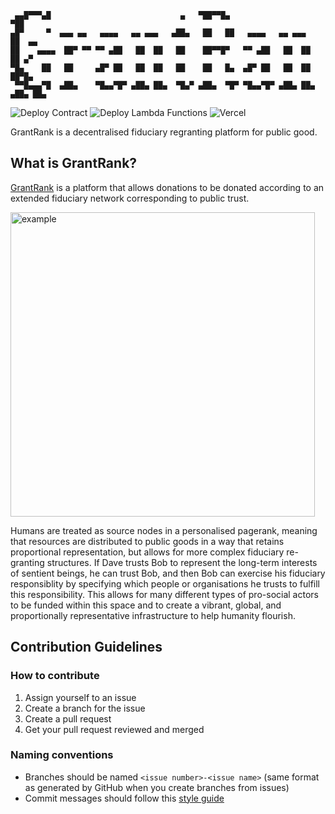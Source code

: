 ```
 ▄▄█▀▀▀▄█                             ▄   ▀██▀▀█▄                    ▀██      
▄█▀     ▀  ▄▄▄ ▄▄   ▄▄▄▄   ▄▄ ▄▄▄   ▄██▄   ██   ██   ▄▄▄▄   ▄▄ ▄▄▄    ██  ▄▄  
██    ▄▄▄▄  ██▀ ▀▀ ▀▀ ▄██   ██  ██   ██    ██▀▀█▀   ▀▀ ▄██   ██  ██   ██ ▄▀   
▀█▄    ██   ██     ▄█▀ ██   ██  ██   ██    ██   █▄  ▄█▀ ██   ██  ██   ██▀█▄   
 ▀▀█▄▄▄▀█  ▄██▄    ▀█▄▄▀█▀ ▄██▄ ██▄  ▀█▄▀ ▄██▄  ▀█▀ ▀█▄▄▀█▀ ▄██▄ ██▄ ▄██▄ ██▄
 ```
                                                                              
![Deploy Contract](https://github.com/harryjkp/grantrank/actions/workflows/deploy-contract.yml/badge.svg)
![Deploy Lambda Functions](https://github.com/harryjkp/grantrank/actions/workflows/deploy.yml/badge.svg)
![Vercel](https://vercelbadge.vercel.app/api/harryjkp/grantrank)                                               

GrantRank is a decentralised fiduciary regranting platform for public good.



## What is GrantRank?

[GrantRank](grantrank.org) is a platform that allows donations to be donated according to an extended fiduciary network corresponding to public trust.

<img width="487" alt="example" src="https://github.com/harryjkp/grantrank/assets/10352676/4d3b1293-1e45-4d2e-a968-8001b2ff5ee9">

Humans are treated as source nodes in a personalised pagerank, meaning that resources are distributed to public goods in a way that retains proportional representation, but allows for more complex fiduciary re-granting structures. If Dave trusts Bob to represent the long-term interests of sentient beings, he can trust Bob, and then Bob can exercise his fiduciary responsiblity by specifying which people or organisations he trusts to fulfill this responsibility. This allows for many different types of pro-social actors to be funded within this space and to create a vibrant, global, and proportionally representative infrastructure to help humanity flourish.

## Contribution Guidelines

### How to contribute

1. Assign yourself to an issue
2. Create a branch for the issue
3. Create a pull request
4. Get your pull request reviewed and merged

### Naming conventions

- Branches should be named `<issue number>-<issue name>` (same format as generated by GitHub when you create branches from issues)
- Commit messages should follow this [style guide](https://gist.github.com/robertpainsi/b632364184e70900af4ab688decf6f53)
